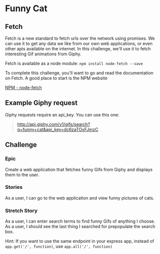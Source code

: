 # Funny Cat

## Fetch

Fetch is a new standard to fetch urls over the network using promises.  We can use it to get any data we like from our own web applications, or even other apis available on the internet.  In this challenge, we'll use it to fetch interesting Gif animations from Giphy.  

Fetch is available as a node module: ```npm install node-fetch --save```

To complete this challenge, you'll want to go and read the documentation on Fetch.  A good place to start is the NPM website

[NPM - node-fetch](https://www.npmjs.com/package/node-fetch)

## Example Giphy request

Giphy requests require an api_key.  You can use this one:

> http://api.giphy.com/v1/gifs/search?q=funny+cat&api_key=dc6zaTOxFJmzC

## Challenge

### Epic
Create a web application that fetches funny Gifs from Giphy and displays them to the user.

### Stories
As a user, I can go to the web application and view funny pictures of cats.

### Stretch Story
As a user, I can enter search terms to find funny Gifs of anything I choose.
As a user, I should see the last thing I searched for prepopulate the search box.

Hint:  If you want to use the same endpoint in your express app, instead of ```app.get('/', function)```, use ```app.all('/', function)```
